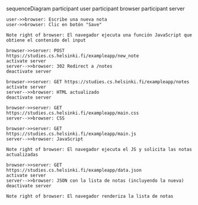 sequenceDiagram
    participant user
    participant browser
    participant server

    user->>browser: Escribe una nueva nota
    user->>browser: Clic en botón "Save"

    Note right of browser: El navegador ejecuta una función JavaScript que obtiene el contenido del input

    browser->>server: POST https://studies.cs.helsinki.fi/exampleapp/new_note
    activate server
    server-->>browser: 302 Redirect a /notes
    deactivate server

    browser->>server: GET https://studies.cs.helsinki.fi/exampleapp/notes
    activate server
    server-->>browser: HTML actualizado
    deactivate server

    browser->>server: GET https://studies.cs.helsinki.fi/exampleapp/main.css
    server-->>browser: CSS

    browser->>server: GET https://studies.cs.helsinki.fi/exampleapp/main.js
    server-->>browser: JavaScript

    Note right of browser: El navegador ejecuta el JS y solicita las notas actualizadas

    browser->>server: GET https://studies.cs.helsinki.fi/exampleapp/data.json
    activate server
    server-->>browser: JSON con la lista de notas (incluyendo la nueva)
    deactivate server

    Note right of browser: El navegador renderiza la lista de notas
